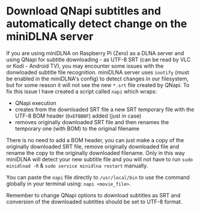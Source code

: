 # Download QNapi subtitles and automatically detect change on the miniDLNA server

If you are using miniDLNA on Raspberry Pi (Zero) as a DLNA server and using QNapi for subtitle downloading - as UTF-8 SRT (can be read by VLC or Kodi - Android TV), you may encounter some issues with the donwloaded subtitle file recognition. miniDLNA server uses `inotify` (must be enabled in the miniDLNA's config) to detect changes in our filesystem, but for some reason it will not see the new `*.srt` file created by QNapi. To fix this issue I have created a script called `napi` which wraps:
- QNapi execution
- creates from the downloaded SRT file a new SRT temporary file with the UTF-8 BOM header (`0xEFBBBF`) added (just in case)
- removes originally downloaded SRT file and then renames the temporary one (with BOM) to the original filename

There is no need to add a BOM header, you can just make a copy of the originally downloaded SRT file, remove originally downloaded file and rename the copy to the originally downloaded filename.
Only in this way miniDLNA will detect your new subtitle file and you will not have to run `sudo minidlnad -R` & `sudo service minidlna restart` manually.

You can paste the `napi` file directly to `/usr/local/bin` to use the command globally in your terminal using:
`napi <movie_file>`.

Remember to change QNapi options to download subtitles as SRT and conversion of the downloaded subtitles should be set to UTF-8 format.
